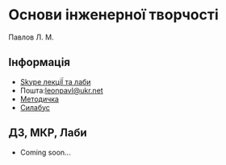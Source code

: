 # Основи інженерної творчості

Павлов Л. М.

## Інформація

* [Skype лекціЇ та лаби](https://join.skype.com/zDYMTSU11ww6)
* Пошта:[leonpavl@ukr.net](mailto:leonpavl@ukr.net)
* [Методичка](https://dk12rozklad.github.io/files/OIT/metod.pdf)
* [Силабус](https://dk12rozklad.github.io/files/OIT/sulab.pdf)

## ДЗ, МКР, Лаби

* Coming soon...
